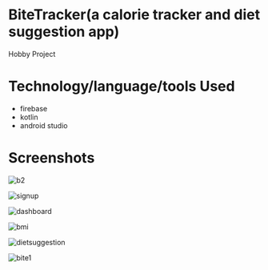 # BiteTracker(a calorie tracker and diet suggestion app)
Hobby Project


# Technology/language/tools Used 
 - firebase 
 - kotlin
 - android studio

# Screenshots

![b2](https://github.com/NancharlaShivani/Bite-Tracker/assets/130478913/62f05e5f-94ed-4154-9b29-5c3f61a00cf7)

![signup](https://github.com/NancharlaShivani/Bite-Tracker/assets/130478913/e7180339-dd90-4daf-ac30-b495c89cc757)

![dashboard](https://github.com/NancharlaShivani/Bite-Tracker/assets/130478913/ad834f18-4914-4e26-8d6b-2bcff2800e72)


![bmi](https://github.com/NancharlaShivani/Bite-Tracker/assets/130478913/d110799a-348c-428c-aca3-60fd7c49184b)


![dietsuggestion](https://github.com/NancharlaShivani/Bite-Tracker/assets/130478913/835f23e5-29a0-458a-aa48-cab30cef75a6)

![bite1](https://github.com/NancharlaShivani/Bite-Tracker/assets/130478913/3241fdb3-4bcd-4f82-84aa-2d648c864898)

